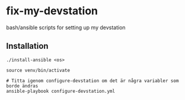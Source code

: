 # fix-my-devstation
bash/ansible scripts for setting up my devstation

## Installation

```shell
./install-ansible <os>

source venv/bin/activate

# Titta igenom configure-devstation om det är några variabler som borde ändras
ansible-playbook configure-devstation.yml
```
